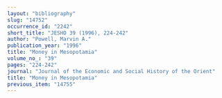 ```yaml
---
layout: "bibliography"
slug: "14752"
occurrence_id: "2242"
short_title: "JESHO 39 (1996), 224-242"
author: "Powell, Marvin A."
publication_year: "1996"
title: "Money in Mesopotamia"
volume_no_: "39"
pages: "224-242"
journal: "Journal of the Economic and Social History of the Orient"
title: "Money in Mesopotamia"
previous_item: "14755"
---
```

